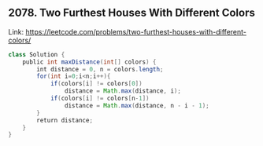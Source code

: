 ## 2078. Two Furthest Houses With Different Colors
Link: https://leetcode.com/problems/two-furthest-houses-with-different-colors/

```java
class Solution {
    public int maxDistance(int[] colors) {
        int distance = 0, n = colors.length;
        for(int i=0;i<n;i++){
            if(colors[i] != colors[0])
                distance = Math.max(distance, i);
            if(colors[i] != colors[n-1])
                distance = Math.max(distance, n - i - 1);
        }
        return distance;
    }
}
```
